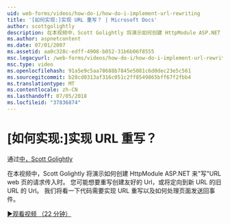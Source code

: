 ```yaml
---
uid: web-forms/videos/how-do-i/how-do-i-implement-url-rewriting
title: '[如何实现:]实现 URL 重写？ | Microsoft Docs'
author: scottgolightly
description: 在本视频中，Scott Golightly 将演示如何创建 HttpModule ASP.NET 来写 URL web 页的请求传入时。 你可能想要重写...
ms.author: aspnetcontent
ms.date: 07/01/2007
ms.assetid: aa0c328c-edff-4908-b052-31b6b06f8555
msc.legacyurl: /web-forms/videos/how-do-i/how-do-i-implement-url-rewriting
msc.type: video
ms.openlocfilehash: 91a5e9c5aa78688b7845e5081c6d0dec23e5c561
ms.sourcegitcommit: b28cd0313af316c051c2ff8549865bff67f2fbb4
ms.translationtype: MT
ms.contentlocale: zh-CN
ms.lasthandoff: 07/05/2018
ms.locfileid: "37836874"
---
```

<a name="how-do-i-implement-url-rewriting"></a>[如何实现:]实现 URL 重写？
====================
通过[中，Scott Golightly](https://github.com/scottgolightly)

在本视频中，Scott Golightly 将演示如何创建 HttpModule ASP.NET 来"写"URL web 页的请求传入时。 您可能想要重写创建友好的 Url，或将定向到新 URL 的旧 URL 的 Url。 我们将看一下代码需要实现 URL 重写以及如何处理页面发送回事件。

[&#9654;观看视频 （22 分钟）](https://channel9.msdn.com/Blogs/ASP-NET-Site-Videos/how-do-i-implement-url-rewriting)
